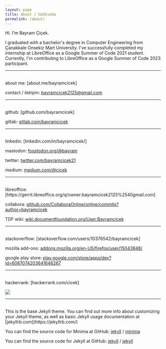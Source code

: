 ```yaml
---
layout: page
title: About / Hakkımda
permalink: /about/
---
```


Hi. I'm Bayram Çiçek. <br>

I graduated with a bachelor's degree in Computer Engineering from Çanakkale Onsekiz Mart University. I've successfully completed my internship at LibreOffice as a Google Summer of Code 2021 student. Currently, I'm contributing to LibreOffice as a Google Summer of Code 2023 participant.

___

<br>
about me: [about.me/bayramcicek]

contact / iletişim: [bayramcicek2125@gmail.com]

___

<br>
github: [github.com/bayramcicek]

gitlab: [gitlab.com/bayramcicek]

___

<br>
linkedin: [linkedin.com/in/bayramcicek/]

mastodon: [fosstodon.org/@bayram]

twitter: [twitter.com/bayramcicek21]

medium: [medium.com/@cicek]

___

<br>
libreoffice: [https://gerrit.libreoffice.org/q/owner:bayramcicek2125%2540gmail.com]

collabora: [github.com/CollaboraOnline/online/commits?author=bayramcicek]

TDF wiki: [wiki.documentfoundation.org/User:Bayramcicek]

___

<br>
stackoverflow: [stackoverflow.com/users/10376542/bayramcicek]

mozilla add-ons: [addons.mozilla.org/en-US/firefox/user/15043848/]

google play store: [play.google.com/store/apps/dev?id=6087074203641646267]

___

<br>
hackerrank: [hackerrank.com/cicek]

![](https://projecteuler.net/profile/cicek.png)

___	

<br>
This is the base Jekyll theme. You can find out more info about customizing your Jekyll theme, as well as basic Jekyll usage documentation at [jekyllrb.com](https://jekyllrb.com/)

You can find the source code for Minima at GitHub:
[jekyll][jekyll-organization] /
[minima](https://github.com/jekyll/minima)

You can find the source code for Jekyll at GitHub:
[jekyll][jekyll-organization] /
[jekyll](https://github.com/jekyll/jekyll)

[about.me/bayramcicek]: https://about.me/bayramcicek
[bayramcicek2125@gmail.com]: mailto:bayramcicek2125@gmail.com

[github.com/bayramcicek]: https://github.com/bayramcicek/
[gitlab.com/bayramcicek]: https://gitlab.com/bayramcicek

[linkedin.com/in/bayramcicek/]: https://www.linkedin.com/in/bayramcicek/
[fosstodon.org/@bayram]: https://fosstodon.org/@bayram
[twitter.com/bayramcicek21]: https://www.twitter.com/bayramcicek21
[medium.com/@cicek]: https://medium.com/@cicek

[https://gerrit.libreoffice.org/q/owner:bayramcicek2125%2540gmail.com]: https://gerrit.libreoffice.org/q/owner:bayramcicek2125%2540gmail.com
[github.com/CollaboraOnline/online/commits?author=bayramcicek]: https://github.com/CollaboraOnline/online/commits?author=bayramcicek
[wiki.documentfoundation.org/User:Bayramcicek]: https://wiki.documentfoundation.org/User:Bayramcicek

[stackoverflow.com/users/10376542/bayramcicek]: https://stackoverflow.com/users/10376542/bayramcicek?tab=profile
[addons.mozilla.org/en-US/firefox/user/15043848/]: https://addons.mozilla.org/en-US/firefox/user/15043848/
[play.google.com/store/apps/dev?id=6087074203641646267]: https://play.google.com/store/apps/dev?id=6087074203641646267

[hackerrank.com/cicek]: https://www.hackerrank.com/cicek

[jekyll-organization]: https://github.com/jekyll


